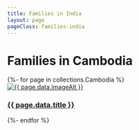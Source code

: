 ```yaml
---
title: Families in India
layout: page
pageClass: families-india
---
```


<div class="main-content">
  <h1>Families in Cambodia</h1>
  <div class="grid-container">
    {%- for page in collections.Cambodia %}
    <article class="card">
      <a href="{{ page.url }}">
        <img src="/media/{{ page.data.image }}" alt="{{ page.data.imageAlt }}" class="card-image">
        <div class="card-info">
          <h3 class="card-title">{{ page.data.title }}</h3>
        </div>
      </a>
    </article>
    {%- endfor %}
  </div>
</div>


<footer>
  
</footer>